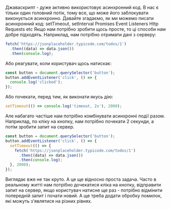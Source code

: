 Джаваскрипт - дуже активно використовує асинхронний код. В нас є тільки один головний потік, тому все, що може його заблокувати виконується асинхронно.
Давайте згадаємо, як ми можемо писати асинхронний код:
setTimeout, setInterval
Promises
Event Listeners
Http Requests
etc
Якщо нам потрібно зробити щось просте, то ці способи нам добре підходять.
Наприклад, нам потрібно отримати дані з серверу:
```javascript
fetch('https://jsonplaceholder.typicode.com/todos/1')
  .then((data) => data.json())
  .then(console.log);
```
Або реагувати, коли користувач щось натискає:
```javascript
const button = document.querySelector('button');
button.addEventListener('click', () => {
  console.log('clicked');
});
```
Або почекати, перед тим, як виконати якусь дію:
```javascript
setTimeout(() => console.log('timeout, 2s'), 2000);
```
Але набагато частіше нам потрібно комбінувати асинхронні події разом. Наприклад, по кліку на кнопку, нам потрібно почекати 2 секунди, а потім зробити запит на сервер.
```javascript
const button = document.querySelector('button');
button.addEventListener('click', () => {
  setTimeout(() => {
    fetch('https://jsonplaceholder.typicode.com/todos/1')
      .then((data) => data.json())
      .then(console.log);
  }, 2000);
});
```
Виглядає вже не так круто. А це ще відносно проста задача. Часто в реальному житті нам потрібно дочекатися кліка на кнопку, відправити запит на сервер, якщо користувач натисне ще раз - потрібно відмінити попередній запит і почати новий. А ще треба додати обробку помилок, які можуть з'являтися на різних рівнях.
